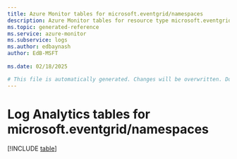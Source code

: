 ```yaml
---
title: Azure Monitor tables for microsoft.eventgrid/namespaces
description: Azure Monitor tables for resource type microsoft.eventgrid/namespaces
ms.topic: generated-reference
ms.service: azure-monitor
ms.subservice: logs
ms.author: edbaynash
author: EdB-MSFT
   
ms.date: 02/18/2025

# This file is automatically generated. Changes will be overwritten. Do not change this file directly.
---
```


# Log Analytics tables for microsoft.eventgrid/namespaces  

[!INCLUDE [table](~/reusable-content/ce-skilling/azure/includes/azure-monitor/reference/tables/microsoft-eventgrid_namespaces-include.md)]

